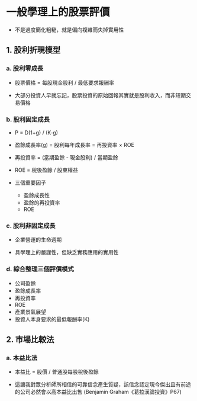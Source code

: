 # 一般學理上的股票評價

* 不是過度簡化粗糙，就是偏向複雜而失掉實用性

## 1. 股利折現模型

### a. 股利零成長

* 股票價格 = 每股現金股利 / 最低要求報酬率

* 大部分投資人早就忘記，股票投資的原始回報其實就是股利收入，而非短期交易價格

### b. 股利固定成長

* P = D(1+g) / (K-g)

* 盈餘成長率(g) = 股利每年成長率 = 再投資率 × ROE

* 再投資率 = (當期盈餘 - 現金股利) / 當期盈餘

* ROE = 稅後盈餘 / 股東權益

* 三個重要因子
    * 盈餘成長性
    * 盈餘的再投資率
    * ROE

### c. 股利非固定成長

* 企業營運的生命週期

* 具學理上的嚴謹性，但缺乏實務應用的實用性

### d. 綜合整理三個評價模式

* 公司盈餘
* 盈餘成長率
* 再投資率
* ROE
* 產業景氣展望
* 投資人本身要求的最低報酬率(K)

## 2. 市場比較法

### a. 本益比法

* 本益比 = 股價 / 普通股每股稅後盈餘

* 這讓我對眾分析師所相信的可靠信念產生質疑，該信念認定現今傑出且有前途的公司必然會以高本益比出售 (Benjamin Graham《葛拉漢論投資》P67)

